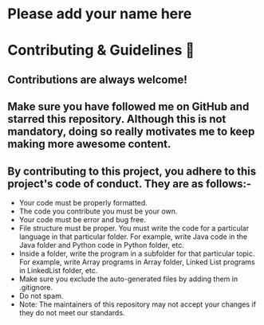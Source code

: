 # Please add your name here
# Contributing & Guidelines 👀
## Contributions are always welcome!

## Make sure you have followed me on GitHub and starred this repository. Although this is not mandatory, doing so really motivates me to keep making more awesome content.

## By contributing to this project, you adhere to this project's code of conduct. They are as follows:-

* Your code must be properly formatted.
* The code you contribute you must be your own.
* Your code must be error and bug free.
* File structure must be proper. You must write the code for a particular language in that particular folder. For example, write Java code in the Java folder and Python code in Python folder, etc.
* Inside a folder, write the program in a subfolder for that particular topic. For example, write Array programs in Array folder, Linked List programs in LinkedList folder, etc.
* Make sure you exclude the auto-generated files by adding them in .gitignore.
* Do not spam.
* Note: The maintainers of this repository may not accept your changes if they do not meet our standards.
